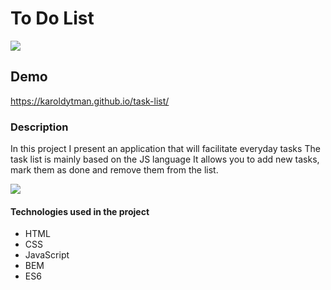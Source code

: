 # To Do List

 <img src = https://github.com/karoldytman/task-list/blob/main/images/AnimationToDoTasks3.gif>

## Demo

https://karoldytman.github.io/task-list/

### Description

In this project I present an application that will facilitate everyday tasks 
The task list is mainly based on the JS language It allows you to add new tasks, 
mark them as done and remove them from the list.

<img src = https://github.com/karoldytman/task-list/blob/main/images/AnimationToDoTasks2.gif>

#### Technologies used in the project

   - HTML
   - CSS
   - JavaScript
   - BEM
   - ES6
